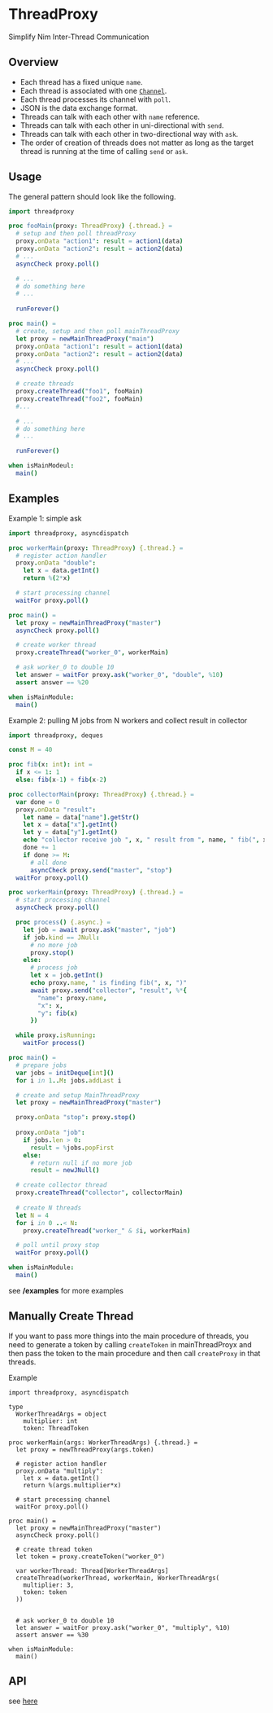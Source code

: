# ThreadProxy

Simplify Nim Inter-Thread Communication

## Overview 

- Each thread has a fixed unique `name`.
- Each thread is associated with one [`Channel`](https://nim-lang.org/docs/channels.html). 
- Each thread processes its channel with `poll`.
- JSON is the data exchange format.
- Threads can talk with each other with `name` reference. 
- Threads can talk with each other in uni-directional with `send`.
- Threads can talk with each other in two-directional way with `ask`.
- The order of creation of threads does not matter as long as the target thread is running at the time of calling `send` or `ask`.

## Usage 

The general pattern should look like the following.

```nim
import threadproxy

proc fooMain(proxy: ThreadProxy) {.thread.} =
  # setup and then poll threadProxy
  proxy.onData "action1": result = action1(data)
  proxy.onData "action2": result = action2(data)
  # ... 
  asyncCheck proxy.poll()

  # ... 
  # do something here
  # ... 
  
  runForever()

proc main() =
  # create, setup and then poll mainThreadProxy
  let proxy = newMainThreadProxy("main")
  proxy.onData "action1": result = action1(data)
  proxy.onData "action2": result = action2(data)
  # ...
  asyncCheck proxy.poll()

  # create threads
  proxy.createThread("foo1", fooMain)
  proxy.createThread("foo2", fooMain)
  #... 

  # ...
  # do something here
  # ...

  runForever()

when isMainModeul:
  main()
```

## Examples

Example 1: simple ask

```nim
import threadproxy, asyncdispatch

proc workerMain(proxy: ThreadProxy) {.thread.} =
  # register action handler
  proxy.onData "double":
    let x = data.getInt()
    return %(2*x)

  # start processing channel
  waitFor proxy.poll()

proc main() =
  let proxy = newMainThreadProxy("master")
  asyncCheck proxy.poll()

  # create worker thread
  proxy.createThread("worker_0", workerMain)

  # ask worker_0 to double 10
  let answer = waitFor proxy.ask("worker_0", "double", %10)
  assert answer == %20

when isMainModule:
  main()
```

Example 2: pulling M jobs from N workers and collect result in collector

```nim
import threadproxy, deques

const M = 40

proc fib(x: int): int = 
  if x <= 1: 1 
  else: fib(x-1) + fib(x-2)

proc collectorMain(proxy: ThreadProxy) {.thread.} =
  var done = 0
  proxy.onData "result":
    let name = data["name"].getStr()
    let x = data["x"].getInt()
    let y = data["y"].getInt()
    echo "collector receive job ", x, " result from ", name, " fib(", x, ") = ", y
    done += 1
    if done >= M:
      # all done
      asyncCheck proxy.send("master", "stop")
  waitFor proxy.poll()

proc workerMain(proxy: ThreadProxy) {.thread.} =
  # start processing channel
  asyncCheck proxy.poll()

  proc process() {.async.} =
    let job = await proxy.ask("master", "job")
    if job.kind == JNull: 
      # no more job
      proxy.stop()
    else:
      # process job
      let x = job.getInt()
      echo proxy.name, " is finding fib(", x, ")"
      await proxy.send("collector", "result", %*{
        "name": proxy.name,
        "x": x,
        "y": fib(x)
      })

  while proxy.isRunning:
    waitFor process()

proc main() =
  # prepare jobs
  var jobs = initDeque[int]()
  for i in 1..M: jobs.addLast i

  # create and setup MainThreadProxy
  let proxy = newMainThreadProxy("master")

  proxy.onData "stop": proxy.stop()
  
  proxy.onData "job":
    if jobs.len > 0:
      result = %jobs.popFirst
    else:
      # return null if no more job
      result = newJNull()

  # create collector thread
  proxy.createThread("collector", collectorMain)
  
  # create N threads
  let N = 4
  for i in 0 ..< N:
    proxy.createThread("worker_" & $i, workerMain)

  # poll until proxy stop
  waitFor proxy.poll()

when isMainModule:
  main()
```

see **/examples** for more examples

## Manually Create Thread

If you want to pass more things into the main procedure of threads, you need to generate a token by calling `createToken` in mainThreadProyx and then pass the token to the main procedure and then call `createProxy` in that threads.

Example

```
import threadproxy, asyncdispatch

type
  WorkerThreadArgs = object
    multiplier: int
    token: ThreadToken

proc workerMain(args: WorkerThreadArgs) {.thread.} =
  let proxy = newThreadProxy(args.token)

  # register action handler
  proxy.onData "multiply":
    let x = data.getInt()
    return %(args.multiplier*x)

  # start processing channel
  waitFor proxy.poll()

proc main() =
  let proxy = newMainThreadProxy("master")
  asyncCheck proxy.poll()

  # create thread token
  let token = proxy.createToken("worker_0")

  var workerThread: Thread[WorkerThreadArgs]
  createThread(workerThread, workerMain, WorkerThreadArgs(
    multiplier: 3,
    token: token
  ))


  # ask worker_0 to double 10
  let answer = waitFor proxy.ask("worker_0", "multiply", %10)
  assert answer == %30

when isMainModule:
  main()
```

## API 

see [here](https://jackhftang.github.io/threadproxy.nim/)


